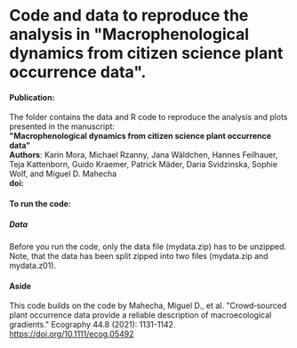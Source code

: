 # Code and data to reproduce the analysis in "Macrophenological dynamics from citizen science plant occurrence data".

#### Publication:
The folder contains the data and R code to reproduce the analysis and plots presented in the manuscript: \
**"Macrophenological dynamics from citizen science plant occurrence data"** \
**Authors**: Karin Mora, Michael Rzanny, Jana Wäldchen, Hannes Feilhauer, Teja Kattenborn, Guido Kraemer, Patrick Mäder, Daria Svidzinska, Sophie Wolf, and Miguel D. Mahecha \
**doi:**


#### To run the code:
##### Data
Before you run the code, only the data file (mydata.zip) has to be unzipped. Note, that the data has been split zipped into two files (mydata.zip and mydata.z01).


#### Aside
This code builds on the code by
Mahecha, Miguel D., et al. "Crowd‐sourced plant occurrence data provide a reliable description of macroecological gradients." Ecography 44.8 (2021): 1131-1142.
https://doi.org/10.1111/ecog.05492



